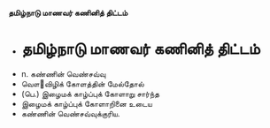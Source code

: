 **தமிழ்நாடு மாணவர் கணினித் திட்டம்**
- # தமிழ்நாடு மாணவர் கணினித் திட்டம்
- n. கண்ணின் வெண்சவ்வு
- வௌ஢விழிக் கோளத்தின் மேல்தோல்
- (பெ.) இழைமக் காழ்ப்புக் கோளாறு சார்ந்த
- இழைமக் காழ்ப்புக் கோளாறினை உடைய
- கண்ணின் வெண்சவ்வுக்குரிய.

